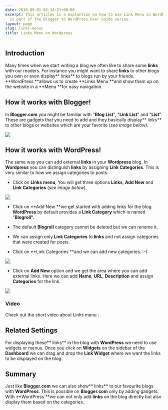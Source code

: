```yaml
---
date: 2010-09-01 02:14:21+00:00
excerpt: This articles is a explantion on how to use Link Menu in WordPress. This
  is part of the Blogger to WordPress User Guide series.
layout: page
slug: links-menus
title: Links Menu on Wordpress
---
```


## Introduction


Many times when we start writing a blog we often like to share some **links** with our readers. For instance you might want to share **links** to other blogs you own or even display** links** to blogs run by your friends. **WordPress **allows us to create **Links Menu **and show them up on the website in a **Menu **for easy navigation.


## How it works with Blogger!


In **Blogger.com** you might be familiar with "**Blog List**", "**Link List**" and "**List**". These are gadgets that you need to add and they basically display** links** to other blogs or websites which are your favorite (_see image below)_.

[![](https://rtcamp.com/wp-content/uploads/2010/08/links-blogger.png)](https://rtcamp.com/wp-content/uploads/2010/08/links-blogger.png)


## How it works with WordPress!


The same way you can add external **links** in your **Wordpress** blog. In **Wordpress** you can distinguish **links** by assigning **Link Categories**. This is very similar to how we assign categories to posts.



	
  * Click on **Links** **menu**, You will get three options **Links**, **Add New** and **Link Categories** (_see image below_).


[![](https://rtcamp.com/wp-content/uploads/2010/08/links-menu.png)](https://rtcamp.com/wp-content/uploads/2010/08/links-menu.png)



	
  * Click on **Add New **we get started with adding links for the blog. **WordPress** by default provides a **Link Category** which is named "**Blogroll".**

	
  * The default **Blogroll** category cannot be deleted but we can rename it.

	
  * We can assign only **Link Categories** to **links** and not assign categories that were created for posts.

	
  * Click on **Link Categories **and we can add new categories. :-)


[![](https://rtcamp.com/wp-content/uploads/2010/08/links-categories1.png)](https://rtcamp.com/wp-content/uploads/2010/08/links-categories1.png)



	
  * Click on **Add New** option and we get the area where you can add external links. Here we can add **Name**, **URL**, **Description** and assign **Categories** for the link.


[![](https://rtcamp.com/wp-content/uploads/2010/08/add-links.png)](https://rtcamp.com/wp-content/uploads/2010/08/add-links.png)


### Video


Check out the short video about Links menu :


## Related Settings


For displaying these** links** in the blog with **WordPress** we need to use widgets or menus. Once you click on **Widgets** on the sidebar of the **Dashboard** we can drag and drop the **Link Widget** where we want the links to be displayed on the blog.


## Summary


Just like **Blogger.com** we can also show** links** to our favourite blogs with **WordPress**. This is possible on **Blogger.com** only by adding gadgets. With **WordPress **we can not only add **links** on the blog directly but also display them based on the categories.
